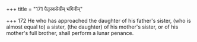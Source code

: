 +++
title = "171 पैतृस्वसेयीम् भगिनीम्"

+++
172	He who has approached the daughter of his father's sister, (who is almost equal to) a sister, (the daughter) of his mother's sister, or of his mother's full brother, shall perform a lunar penance.